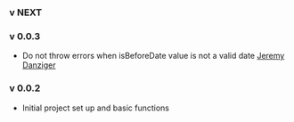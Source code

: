 ### v NEXT

### v 0.0.3
- Do not throw errors when isBeforeDate value is not a valid date [Jeremy Danziger](https://github.com/jdanz)

### v 0.0.2
- Initial project set up and basic functions
